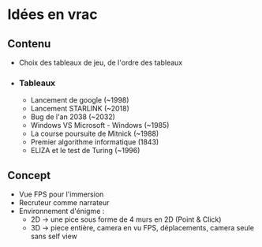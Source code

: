 # Idées en vrac
## Contenu
- Choix des tableaux de jeu, de l'ordre des tableaux
- ### Tableaux
    - Lancement de google (~1998)
    - Lancement STARLINK (~2018)
    - Bug de l'an 2038  (~2032)
    - Windows VS Microsoft - Windows (~1985)
    - La course poursuite de Mitnick (~1988)
    - Premier algorithme informatique (1843)
    - ELIZA et le test de Turing (~1996)
## Concept
- Vue FPS pour l'immersion
- Recruteur comme narrateur
- Environnement d'énigme :
    - 2D -> une pice sous forme de 4 murs en 2D (Point & Click) 
    - 3D -> piece entière, camera en vu FPS, déplacements, camera seule sans self view
